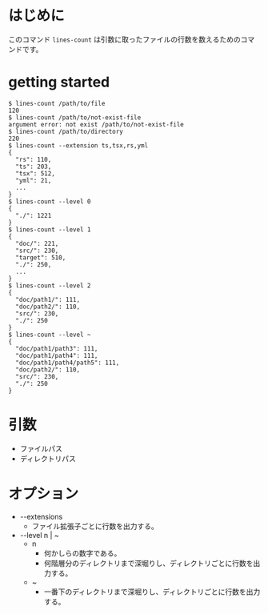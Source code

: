 # はじめに

このコマンド `lines-count` は引数に取ったファイルの行数を数えるためのコマンドです。

# getting started

```shell
$ lines-count /path/to/file
120
$ lines-count /path/to/not-exist-file
argument error: not exist /path/to/not-exist-file
$ lines-count /path/to/directory
220
$ lines-count --extension ts,tsx,rs,yml
{
  "rs": 110,
  "ts": 203,
  "tsx": 512,
  "yml": 21,
  ...
}
$ lines-count --level 0
{
  "./": 1221
}
$ lines-count --level 1
{
  "doc/": 221,
  "src/": 230,
  "target": 510,
  "./": 250,
  ...
}
$ lines-count --level 2
{
  "doc/path1/": 111,
  "doc/path2/": 110,
  "src/": 230,
  "./": 250
}
$ lines-count --level ~
{
  "doc/path1/path3": 111,
  "doc/path1/path4": 111,
  "doc/path1/path4/path5": 111,
  "doc/path2/": 110,
  "src/": 230,
  "./": 250
}
```

# 引数
- ファイルパス
- ディレクトリパス

# オプション
- --extensions
  - ファイル拡張子ごとに行数を出力する。
- --level n | ~
  - n
    - 何かしらの数字である。
    - 何階層分のディレクトリまで深堀りし、ディレクトリごとに行数を出力する。
  - ~
    - 一番下のディレクトリまで深堀りし、ディレクトリごとに行数を出力する。

